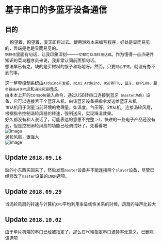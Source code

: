 # 基于串口的多蓝牙设备通信
## 目的
&nbsp;&nbsp;&nbsp;&nbsp;盼望着，盼望着，夏天即将过去。使用游戏本来编写程序，好处是显而易见的，弊端是也是显而易见的。</br>
`钢铁侠`里面有句话，让我印象深刻——`一切都可以由科技达成`。作为懂得一点点硬件知识的菜鸟程序员来说，我非常认同前面那句话。</br>
想法早已有之，缺的是买材料的银子和场地呀。然而，只要`贼心不死`，就没有办不到的事。</br>

这一整套控制系统由`Arduino开发板`、`mini Arduino`、`USB转TTL`、`蓝牙`、`BMP180`、`服务器级开关电源`和`涡轮风扇`组成。</br>
由本本上开的console输入命令，通过USB转串口连接到蓝牙`（master角色）`设备，它可以连接若干个蓝牙从机，由该蓝牙设备把指令发送给蓝牙从机</br>
1#从机用于测量当前环境的物理量，如温度，气压等。2#从机，连接涡轮风扇，根据指令控制涡轮风扇的转速，强制送风，实现降温效果。</br>
好久都没有和人说话了，可能表达的意思不完整 :-)，快递的一些电子产品还没有到，但是控制涡轮风扇的功能已经调试好了，先看看吧</br>
![image](https://github.com/Iflier/fanAndBLT/blob/master/images/1.jpg)</br>
涡轮风扇，很强大</br>
![image](https://github.com/Iflier/fanAndBLT/blob/master/images/2.jpg)</br>

## Update `2018.09.16`

缺的小东西买回来了，然后发现`master`设备并不能连接两个`slaver`设备，尽管已经修改了`master`设备的`INQM`选项。

## Update `2018.09.29`

当涡轮风扇的转速与计算机`CPU`平均利用率呈线性关系的时候，风扇的噪声比较大</br>

## Update `2018.10.02`

由于单片机端的串口已经被指定了，那么在`PC`端指定串口波特率无意义，已删除该选项
